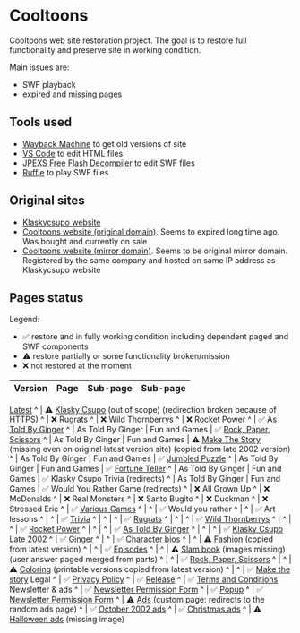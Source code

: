 # Cooltoons
Cooltoons web site restoration project.
The goal is to restore full functionality and preserve site in working condition.

Main issues are:
- SWF playback
- expired and missing pages

## Tools used
- [Wayback Machine](https://archive.org) to get old versions of site
- [VS Code](https://code.visualstudio.com) to edit HTML files
- [JPEXS Free Flash Decompiler](https://github.com/jindrapetrik/jpexs-decompiler) to edit SWF files
- [Ruffle](https://ruffle.rs) to play SWF files

## Original sites
- [Klaskycsupo website](http://www.klaskycsupo.com)
- [Cooltoons website (original domain)](http://www.cooltoons.com).
Seems to expired long time ago. Was bought and currently on sale
- [Cooltoons website (mirror domain)](http://www.cooltoons2.com).
Seems to be original mirror domain. Registered by the same company and hosted on same IP address as Klaskycsupo website

## Pages status
Legend:
- ✅ restore and in fully working condition including dependent paged and SWF components
- ⚠️ restore partially or some functionality broken/mission
- ❌ not restored at the moment

Version | Page | Sub-page | Sub-page
--- | --- | --- | ---
[Latest](https://illja96.github.io/cooltoons)
^ | ⚠️ [Klasky Csupo](http://www.klaskycsupo.com) (out of scope) (redirection broken because of HTTPS)
^ | ❌ Rugrats
^ | ❌ Wild Thornberrys
^ | ❌ Rocket Power
^ | ✅ [As Told By Ginger](https://illja96.github.io/cooltoons/ginger)
^ | As Told By Ginger | Fun and Games | ✅ [Rock, Paper, Scissors](https://illja96.github.io/cooltoons/ginger/games/rps)
^ | As Told By Ginger | Fun and Games | ⚠️ [Make The Story](https://illja96.github.io/cooltoons/ginger/games/story) (missing even on original latest version site) (copied from late 2002 version)
^ | As Told By Ginger | Fun and Games | ✅ [Jumbled Puzzle](https://illja96.github.io/cooltoons/ginger/games/jumbled)
^ | As Told By Ginger | Fun and Games | ✅ [Fortune Teller](https://illja96.github.io/cooltoons/ginger/games/fortune)
^ | As Told By Ginger | Fun and Games | ✅ Klasky Csupo Trivia (redirects)
^ | As Told By Ginger | Fun and Games | ✅ Would You Rather Game (redirects)
^ | ❌ All Grown Up
^ | ❌ McDonalds
^ | ❌ Real Monsters
^ | ❌ Santo Bugito
^ | ❌ Duckman
^ | ❌ Stressed Eric
^ | ✅ [Various Games](https://illja96.github.io/cooltoons/various)
^ | ^ | ✅ Would you rather
^ | ^ | ✅ Art lessons
^ | ^ | ✅ [Trivia](https://illja96.github.io/cooltoons/various/trivia/index.html)
^ | ^ | ^ | ✅ [Rugrats](https://illja96.github.io/cooltoons/various/trivia/rugrats.html)
^ | ^ | ^ | ✅ [Wild Thornberrys](https://illja96.github.io/cooltoons/various/trivia/wildthornberrys.html)
^ | ^ | ^ | ✅ [Rocket Power](https://illja96.github.io/cooltoons/various/trivia/rocketpower.html)
^ | ^ | ^ | ✅ [As Told By Ginger](https://illja96.github.io/cooltoons/various/trivia/ginger.html)
^ | ^ | ^ | ✅ [Klasky Csupo](https://illja96.github.io/cooltoons/various/trivia/klaskycsupo.html)
Late 2002
^ | ✅ [Ginger](https://illja96.github.io/cooltoons/shows/ginger)
^ | ^ | ✅ [Character bios](https://illja96.github.io/cooltoons/shows/ginger/bios)
^ | ^ | ⚠️ [Fashion](https://illja96.github.io/cooltoons/shows/ginger/bios) (copied from latest version)
^ | ^ | ✅ [Episodes](https://illja96.github.io/cooltoons/shows/ginger/episodes)
^ | ^ | ⚠️ [Slam book](https://illja96.github.io/cooltoons/shows/ginger/slam) (images missing) (user answer paged merged from parts)
^ | ^ | ✅ [Rock, Paper, Scissors](https://illja96.github.io/cooltoons/shows/ginger/rps)
^ | ^ | ⚠️ [Coloring](https://illja96.github.io/cooltoons/shows/ginger/coloring) (printable versions copied from latest version)
^ | ^ | ✅ [Make the story](https://illja96.github.io/cooltoons/shows/rugrats/madlibs/lib_atbg.shtml)
Legal
^ | ✅ [Privacy Policy](https://illja96.github.io/cooltoons/legal/termsconditions.html)
^ | ✅ [Release](https://illja96.github.io/cooltoons/legal/termsconditions.html)
^ | ✅ [Terms and Conditions](https://illja96.github.io/cooltoons/legal/termsconditions.html)
Newsletter & ads
^ | ✅ [Newsletter Permission Form](https://illja96.github.io/cooltoons/newsletter/permission.html)
^ | ✅ [Popup](https://illja96.github.io/cooltoons/newsletter/permission.html)
^ | ✅ [Newsletter Permission Form](https://illja96.github.io/cooltoons/newsletter/popup.html)
^ | ⚠️ [Ads](https://illja96.github.io/cooltoons/aniads) (custom page: redirects to the random ads page)
^ | ✅ [October 2002 ads](https://illja96.github.io/cooltoons/aniads/popup.html)
^ | ✅ [Christmas ads](https://illja96.github.io/cooltoons/aniads/pillows2.html)
^ | ⚠️ [Halloween ads](https://illja96.github.io/cooltoons/aniads/thanksgiving.html) (missing image)
